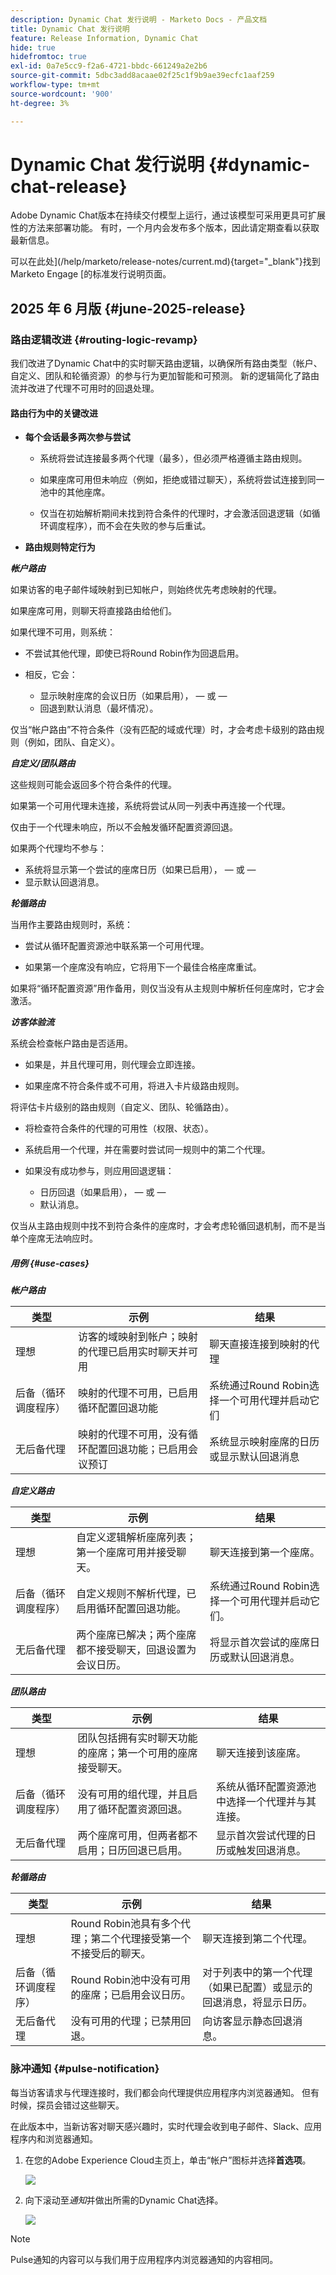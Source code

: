 ```yaml
---
description: Dynamic Chat 发行说明 - Marketo Docs - 产品文档
title: Dynamic Chat 发行说明
feature: Release Information, Dynamic Chat
hide: true
hidefromtoc: true
exl-id: 0a7e5cc9-f2a6-4721-bbdc-661249a2e2b6
source-git-commit: 5dbc3add8acaae02f25c1f9b9ae39ecfc1aaf259
workflow-type: tm+mt
source-wordcount: '900'
ht-degree: 3%

---
```


# Dynamic Chat 发行说明 {#dynamic-chat-release}

Adobe Dynamic Chat版本在持续交付模型上运行，通过该模型可采用更具可扩展性的方法来部署功能。 有时，一个月内会发布多个版本，因此请定期查看以获取最新信息。

可以在此处](/help/marketo/release-notes/current.md){target="_blank"}找到Marketo Engage [的标准发行说明页面。

## 2025 年 6 月版 {#june-2025-release}

### 路由逻辑改进 {#routing-logic-revamp}

我们改进了Dynamic Chat中的实时聊天路由逻辑，以确保所有路由类型（帐户、自定义、团队和轮循资源）的参与行为更加智能和可预测。 新的逻辑简化了路由流并改进了代理不可用时的回退处理。

#### 路由行为中的关键改进

* **每个会话最多两次参与尝试**

   * 系统将尝试连接最多两个代理（最多），但必须严格遵循主路由规则。

   * 如果座席可用但未响应（例如，拒绝或错过聊天），系统将尝试连接到同一池中的其他座席。

   * 仅当在初始解析期间未找到符合条件的代理时，才会激活回退逻辑（如循环调度程序），而不会在失败的参与后重试。

* **路由规则特定行为**

_**帐户路由**_

如果访客的电子邮件域映射到已知帐户，则始终优先考虑映射的代理。

如果座席可用，则聊天将直接路由给他们。

如果代理不可用，则系统：

* 不尝试其他代理，即使已将Round Robin作为回退启用。

* 相反，它会：

   * 显示映射座席的会议日历（如果启用），
 — 或 — 
   * 回退到默认消息（最坏情况）。

仅当“帐户路由”不符合条件（没有匹配的域或代理）时，才会考虑卡级别的路由规则（例如，团队、自定义）。

_**自定义/团队路由**_

这些规则可能会返回多个符合条件的代理。

如果第一个可用代理未连接，系统将尝试从同一列表中再连接一个代理。

仅由于一个代理未响应，所以不会触发循环配置资源回退。

如果两个代理均不参与：

* 系统将显示第一个尝试的座席日历（如果已启用），
 — 或 — 
* 显示默认回退消息。

_**轮循路由**_

当用作主要路由规则时，系统：

* 尝试从循环配置资源池中联系第一个可用代理。

* 如果第一个座席没有响应，它将用下一个最佳合格座席重试。

如果将“循环配置资源”用作备用，则仅当没有从主规则中解析任何座席时，它才会激活。

_**访客体验流**_

系统会检查帐户路由是否适用。

* 如果是，并且代理可用，则代理会立即连接。

* 如果座席不符合条件或不可用，将进入卡片级路由规则。

将评估卡片级别的路由规则（自定义、团队、轮循路由）。

* 将检查符合条件的代理的可用性（权限、状态）。

* 系统启用一个代理，并在需要时尝试同一规则中的第二个代理。

* 如果没有成功参与，则应用回退逻辑：

   * 日历回退（如果启用），
 — 或 — 
   * 默认消息。

仅当从主路由规则中找不到符合条件的座席时，才会考虑轮循回退机制，而不是当单个座席无法响应时。

##### 用例 {#use-cases}

_**帐户路由**_

<table><thead>
  <tr>
    <th>类型</th>
    <th>示例</th>
    <th>结果</th>
  </tr></thead>
<tbody>
  <tr>
    <td>理想</td>
    <td>访客的域映射到帐户；映射的代理已启用实时聊天并可用</td>
    <td>聊天直接连接到映射的代理</td>
  </tr>
  <tr>
    <td>后备（循环调度程序）</td>
    <td>映射的代理不可用，已启用循环配置回退功能</td>
    <td>系统通过Round Robin选择一个可用代理并启动它们 </td>
  </tr>
  <tr>
    <td>无后备代理</td>
    <td>映射的代理不可用，没有循环配置回退功能；已启用会议预订</td>
    <td>系统显示映射座席的日历或显示默认回退消息</td>
  </tr>
</tbody></table>

_**自定义路由**_

<table><thead>
  <tr>
    <th>类型</th>
    <th>示例</th>
    <th>结果</th>
  </tr></thead>
<tbody>
  <tr>
    <td>理想</td>
    <td>自定义逻辑解析座席列表；第一个座席可用并接受聊天。</td>
    <td>聊天连接到第一个座席。</td>
  </tr>
  <tr>
    <td>后备（循环调度程序）</td>
    <td>自定义规则不解析代理，已启用循环配置回退功能。</td>
    <td>系统通过Round Robin选择一个可用代理并启动它们。</td>
  </tr>
  <tr>
    <td>无后备代理</td>
    <td>两个座席已解决；两个座席都不接受聊天，回退设置为会议日历。</td>
    <td>将显示首次尝试的座席日历或默认回退消息。</td>
  </tr>
</tbody></table>

_**团队路由**_

<table><thead>
  <tr>
    <th>类型</th>
    <th>示例</th>
    <th>结果</th>
  </tr></thead>
<tbody>
  <tr>
    <td>理想</td>
    <td>团队包括拥有实时聊天功能的座席；第一个可用的座席接受聊天。</td>
    <td>聊天连接到该座席。</td>
  </tr>
  <tr>
    <td>后备（循环调度程序）</td>
    <td>没有可用的组代理，并且启用了循环配置资源回退。</td>
    <td>系统从循环配置资源池中选择一个代理并与其连接。</td>
  </tr>
  <tr>
    <td>无后备代理</td>
    <td>两个座席可用，但两者都不启用；日历回退已启用。</td>
    <td>显示首次尝试代理的日历或触发回退消息。</td>
  </tr>
</tbody></table>

_**轮循路由**_

<table><thead>
  <tr>
    <th>类型</th>
    <th>示例</th>
    <th>结果</th>
  </tr></thead>
<tbody>
  <tr>
    <td>理想</td>
    <td>Round Robin池具有多个代理；第二个代理接受第一个不接受后的聊天。</td>
    <td>聊天连接到第二个代理。</td>
  </tr>
  <tr>
    <td>后备（循环调度程序）</td>
    <td>Round Robin池中没有可用的座席；已启用会议日历。</td>
    <td>对于列表中的第一个代理（如果已配置）或显示的回退消息，将显示日历。</td>
  </tr>
  <tr>
    <td>无后备代理</td>
    <td>没有可用的代理；已禁用回退。</td>
    <td>向访客显示静态回退消息。</td>
  </tr>
</tbody></table>

### 脉冲通知 {#pulse-notification}

每当访客请求与代理连接时，我们都会向代理提供应用程序内浏览器通知。 但有时候，探员会错过这些聊天。

在此版本中，当新访客对聊天感兴趣时，实时代理会收到电子邮件、Slack、应用程序内和浏览器通知。

1. 在您的Adobe Experience Cloud主页上，单击“帐户”图标并选择&#x200B;**首选项**。

   ![](assets/dynamic-chat-june-2025-release-1.png)

1. 向下滚动至&#x200B;_通知_&#x200B;并做出所需的Dynamic Chat选择。

   ![](assets/dynamic-chat-june-2025-release-2.png)

>[!NOTE]
>
>Pulse通知的内容可以与我们用于应用程序内浏览器通知的内容相同。
